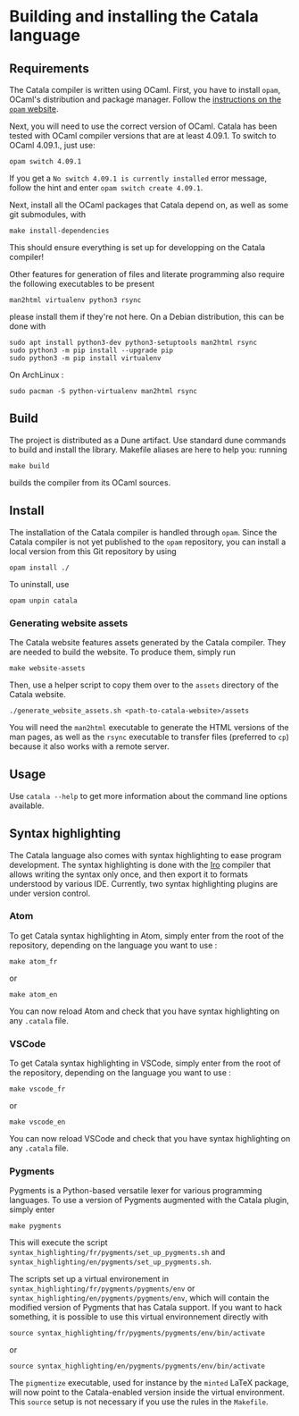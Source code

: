 # Building and installing the Catala language

## Requirements

The Catala compiler is written using OCaml. First, you have to install `opam`,
OCaml's distribution and package manager. Follow the [instructions on the `opam`
website](https://opam.ocaml.org/doc/Install.html). 

Next, you will need to use the correct version of OCaml. Catala has been tested 
with OCaml compiler versions that are at least 4.09.1. To switch to OCaml 4.09.1.,
just use:

    opam switch 4.09.1

If you get a `No switch 4.09.1 is currently installed` error message, follow 
the hint and enter `opam switch create 4.09.1`.

Next, install all the OCaml packages that Catala depend on, as well as some 
git submodules, with

    make install-dependencies

This should ensure everything is set up for developping on the Catala compiler!

Other features for generation of files and literate programming also require
the following executables to be present

    man2html virtualenv python3 rsync

please install them if they're not here. On a Debian distribution, this can be
done with

    sudo apt install python3-dev python3-setuptools man2html rsync
    sudo python3 -m pip install --upgrade pip
    sudo python3 -m pip install virtualenv

On ArchLinux :

    sudo pacman -S python-virtualenv man2html rsync

## Build

The project is distributed as a Dune artifact. Use standard dune commands to build
and install the library. Makefile aliases are here to help you: running

    make build

builds the compiler from its OCaml sources.

## Install

The installation of the Catala compiler is handled through `opam`. Since the 
Catala compiler is not yet published to the `opam` repository, you can install 
a local version from this Git repository by using 

    opam install ./

To uninstall, use 
    
    opam unpin catala

### Generating website assets

The Catala website features assets generated by the Catala compiler. They are
needed to build the website. To produce them, simply run 

    make website-assets

Then, use a helper script to copy them over to the `assets` directory of the 
Catala website.

    ./generate_website_assets.sh <path-to-catala-website>/assets

You will need the `man2html` executable to generate the HTML versions of the man
pages, as well as the `rsync` executable to transfer files (preferred to `cp`)
because it also works with a remote server.

## Usage

Use `catala --help` to get more information about the command line options available.

## Syntax highlighting

The Catala language also comes with syntax highlighting to
ease program development. The syntax highlighting is done
with the [Iro](https://eeyo.io/iro/) compiler that allows
writing the syntax only once, and then export it to formats
understood by various IDE. Currently, two syntax
highlighting plugins are under version control.

### Atom

To get Catala syntax highlighting in Atom, simply enter from
the root of the repository, depending on the language you want to use :

    make atom_fr
or

    make atom_en

You can now reload Atom and check that you have syntax highlighting on any `.catala` file.

### VSCode

To get Catala syntax highlighting in VSCode, simply enter from
the root of the repository, depending on the language you want to use :

    make vscode_fr
or

    make vscode_en

You can now reload VSCode and check that you have syntax highlighting on any `.catala` file.


### Pygments

Pygments is a Python-based versatile lexer for various
programming languages. To use a version of Pygments
augmented with the Catala plugin, simply enter

    make pygments

This will execute the
script `syntax_highlighting/fr/pygments/set_up_pygments.sh` and 
`syntax_highlighting/en/pygments/set_up_pygments.sh`.

The scripts set up a virtual environement in
`syntax_highlighting/fr/pygments/pygments/env` or
`syntax_highlighting/en/pygments/pygments/env`, which will
contain the modified version of Pygments that has Catala
support. If you want to hack something, it is possible to use this virtual
environnement directly with

    source syntax_highlighting/fr/pygments/pygments/env/bin/activate

or

    source syntax_highlighting/en/pygments/pygments/env/bin/activate

The `pigmentize` executable, used for instance by the `minted` LaTeX package,
will now point to the Catala-enabled version inside the virtual environment.
This `source` setup is not necessary if you use the rules in the `Makefile`.
